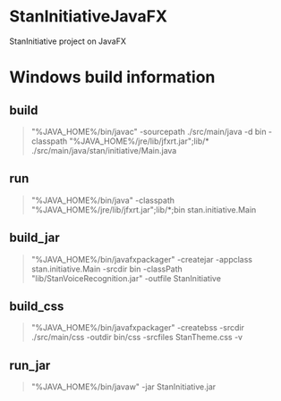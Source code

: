 # StanInitiativeJavaFX
StanInitiative project on JavaFX

# Windows build information
## build
> "%JAVA_HOME%/bin/javac" -sourcepath ./src/main/java -d bin -classpath "%JAVA_HOME%/jre/lib/jfxrt.jar";lib/* ./src/main/java/stan/initiative/Main.java

## run
> "%JAVA_HOME%/bin/java" -classpath "%JAVA_HOME%/jre/lib/jfxrt.jar";lib/*;bin stan.initiative.Main

## build_jar
> "%JAVA_HOME%/bin/javafxpackager" -createjar -appclass stan.initiative.Main -srcdir bin -classPath "lib/StanVoiceRecognition.jar" -outfile StanInitiative

## build_css
> "%JAVA_HOME%/bin/javafxpackager" -createbss -srcdir ./src/main/css -outdir bin/css -srcfiles StanTheme.css -v

## run_jar
> "%JAVA_HOME%/bin/javaw" -jar StanInitiative.jar